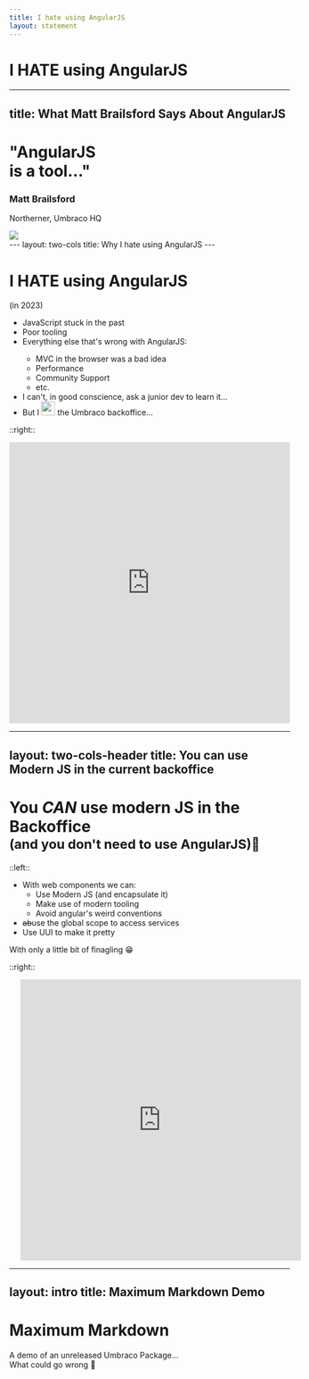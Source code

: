 ```yaml
---
title: I hate using AngularJS
layout: statement
---
```


# I <span class="font-serif">**HATE**</span> using AngularJS

---
title: What Matt Brailsford Says About AngularJS
---
<div class="flex items-center">
<div class="flex-grow">
<h1><span class="font-size-15 line-height-20">"AngularJS<br><strong class="font-size-25">is a tool</strong>..."</span></h1>

### Matt Brailsford  

Northerner, Umbraco HQ

</div>

<img class="w-67 ml-20" src="/matt_brailsford.jpg"/>

</div>
---
layout: two-cols
title: Why I hate using AngularJS
---

# I <span class="font-serif">**HATE**</span> using AngularJS
<v-click>

(in 2023)

</v-click>
<v-clicks>

- <mdi-bicycle-penny-farthing/> JavaScript stuck in the past
- <mdi-hammer-wrench/> Poor tooling
- <mdi-angularjs/> Everything else that's wrong with AngularJS:
    - MVC in the browser was a bad idea
    - Performance
    - Community Support
    - etc.
- <mdi-school/> I can&apos;t, in good conscience, ask a junior dev to learn it...
- But I <img src="/our_heart.png" width="25" height="25" class="inline"/> the Umbraco backoffice...

</v-clicks>

::right::
<v-click>
<div style="width:100%;height:0;padding-bottom:100%;position:relative;"><iframe src="https://giphy.com/embed/w2nWAyOecQ8ItoEF1o" width="100%" height="100%" style="position:absolute" frameBorder="0" class="giphy-embed" allowFullScreen></iframe></div>
</v-click>

<!--
Poor SoC: No ESM. Everything is in the global scope.

Little/no intellisense.

Deadend framework

-->

---
layout: two-cols-header
title: You can use Modern JS in the current backoffice
---

# You <span class="font-serif">_CAN_</span> use modern JS in the Backoffice<br/><v-click><small>(and you don't need to use AngularJS)</small></v-click><v-click><small>🎉</small></v-click>

::left::

<v-clicks>

- With web components we can:
  - <mdi-language-javascript/> Use Modern JS (and encapsulate it)
  - <mdi-hammer-wrench/> Make use of modern tooling
  - <mdi-file-question-outline/> Avoid angular's weird conventions
- ~~ab~~use the global scope to access services
- <mdi-umbraco/> Use UUI to make it pretty

</v-clicks>
<v-click>

With only a little bit of finagling 😁

</v-click>

::right::

<v-click>
<div style="width:100%;height:0;margin-left:20px;padding-bottom:100%;position:relative;"><iframe src="https://giphy.com/embed/QYJxw5UyDW4QrH0WqF" width="100%" height="100%" style="position:absolute" frameBorder="0" class="giphy-embed" allowFullScreen></iframe></div>
</v-click>

---
layout: intro
title: Maximum Markdown Demo
---
<h1 class="font-serif">
    <strong>Maximum</strong> Markdown
</h1>

A demo of an unreleased Umbraco Package...  
What could go wrong 🤷
